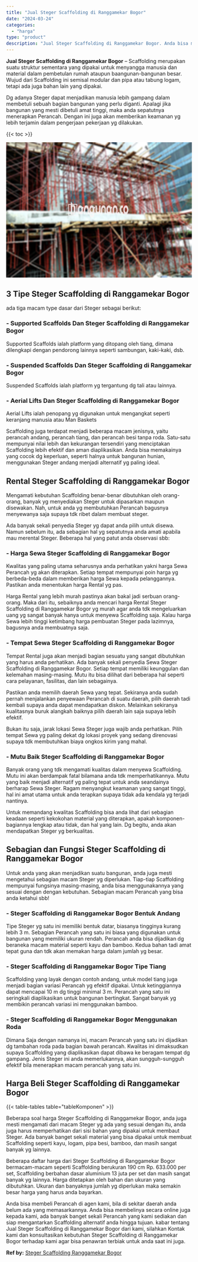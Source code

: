 ```yaml
---
title: "Jual Steger Scaffolding di Ranggamekar Bogor"
date: "2024-03-24"
categories: 
  - "harga"
type: "product"
description: "Jual Steger Scaffolding di Ranggamekar Bogor. Anda bisa membeli Perancah di agen kami, bila di sekitar daerah anda belum ada yang memasarkannya. Anda bisa me..."
---
```


**Jual Steger Scaffolding di Ranggamekar Bogor** – Scaffolding merupakan suatu struktur sementara yang dipakai untuk menyangga manusia dan material dalam pembetulan rumah ataupun baangunan-bangunan besar. Wujud dari Scaffolding ini semisal modular dan pipa atau tabung logam, tetapi ada juga bahan lain yang dipakai.

Dg adanya Steger dapat menjadikan manusia lebih gampang dalam membetuli sebuah bagian bangunan yang perlu diganti. Apalagi jika bangunan yang mesti dibetuli amat tinggi, maka anda sepatutnya menerapkan Perancah. Dengan ini juga akan memberikan keamanan yg lebih terjamin dalam pengerjaan pekerjaan yg dilakukan.

{{< toc >}}

![Jual Steger Scaffolding di Ranggamekar Bogor](/images/sewa-scaffolding-steger-23.png)

## 3 Tipe Steger Scaffolding di Ranggamekar Bogor

ada tiga macam type dasar dari Steger sebagai berikut:

### \- Supported Scaffolds Dan Steger Scaffolding di Ranggamekar Bogor

Supported Scaffolds ialah platform yang ditopang oleh tiang, dimana dilengkapi dengan pendorong lainnya seperti sambungan, kaki-kaki, dsb.

### \- Suspended Scaffolds Dan Steger Scaffolding di Ranggamekar Bogor

Suspended Scaffolds ialah platform yg tergantung dg tali atau lainnya.

### \- Aerial Lifts Dan Steger Scaffolding di Ranggamekar Bogor

Aerial Lifts ialah penopang yg digunakan untuk mengangkat seperti keranjang manusia atau Man Baskets

Scaffolding juga terdapat menjadi beberapa macam jenisnya, yaitu perancah andang, perancah tiang, dan perancah besi tanpa roda. Satu-satu mempunyai nilai lebih dan kekurangan tersendiri yang menciptakan Scaffolding lebih efektif dan aman diaplikasikan. Anda bisa memakainya yang cocok dg keperluan, seperti halnya untuk bangunan hunian, menggunakan Steger andang menjadi alternatif yg paling ideal.

## Rental Steger Scaffolding di Ranggamekar Bogor

Mengamati kebutuhan Scaffolding benar-benar dibutuhkan oleh orang-orang, banyak yg menyediakan Steger untuk dipasarkan maupun disewakan. Nah, untuk anda yg membutuhkan Perancah bagusnya menyewanya saja supaya tdk ribet dalam membuat steger.

Ada banyak sekali penyedia Steger yg dapat anda pilih untuk disewa. Namun sebelum itu, ada sebagian hal yg sepatutnya anda amati apabila mau merental Steger. Beberapa hal yang patut anda observasi sbb:

### \- Harga Sewa Steger Scaffolding di Ranggamekar Bogor

Kwalitas yang paling utama seharusnya anda perhatikan yakni harga Sewa Perancah yg akan diterapkan. Setiap tempat mempunyai poin harga yg berbeda-beda dalam memberikan harga Sewa kepada pelanggannya. Pastikan anda menentukan harga Rental yg pas.

Harga Rental yang lebih murah pastinya akan bakal jadi serbuan orang-orang. Maka dari itu, sebaiknya anda mencari harga Rental Steger Scaffolding di Ranggamekar Bogor yg murah agar anda tdk mengeluarkan uang yg sangat banyak hanya untuk menyewa Scaffolding saja. Kalau harga Sewa lebih tinggi ketimbang harga pembuatan Steger pada lazimnya, bagusnya anda membuatnya saja.

### \- Tempat Sewa Steger Scaffolding di Ranggamekar Bogor

Tempat Rental juga akan menjadi bagian sesuatu yang sangat dibutuhkan yang harus anda perhatikan. Ada banyak sekali penyedia Sewa Steger Scaffolding di Ranggamekar Bogor. Setiap tempat memiliki keunggulan dan kelemahan masing-masing. Mutu itu bisa dilihat dari beberapa hal seperti cara pelayanan, fasilitas, dan lain sebagainya.

Pastikan anda memilih daerah Sewa yang tepat. Sekiranya anda sudah pernah menjalankan penyewaan Perancah di suatu daerah, pilih daerah tadi kembali supaya anda dapat mendapatkan diskon. Melainkan sekiranya kualitasnya buruk alangkah baiknya pilih daerah lain saja supaya lebih efektif.

Bukan itu saja, jarak lokasi Sewa Steger juga wajib anda perhatikan. Pilih tempat Sewa yg paling dekat dg lokasi proyek yang sedang direnovasi supaya tdk membutuhkan biaya ongkos kirim yang mahal.

### \- Mutu Baik Steger Scaffolding di Ranggamekar Bogor

Banyak orang yang tdk mengamati kualitas dalam menyewa Scaffolding. Mutu ini akan berdampak fatal bilamana anda tdk memperhatikannya. Mutu yang baik menjadi alternatif yg paling tepat untuk anda seandainya berharap Sewa Steger. Ragam menyangkut keamanan yang sangat tinggi, hal ini amat utama untuk anda terapkan supaya tidak ada kendala yg terjadi nantinya.

Untuk memandang kwalitas Scaffolding bisa anda lihat dari sebagian keadaan seperti kekokohan material yang diterapkan, apakah komponen-bagiannya lengkap atau tidak, dan hal yang lain. Dg begitu, anda akan mendapatkan Steger yg berkualitas.

## Sebagian dan Fungsi Steger Scaffolding di Ranggamekar Bogor

Untuk anda yang akan menjadikan suatu bangunan, anda juga mesti mengetahui sebagian macam Steger yg diperlukan. Tiap-tiap Scaffolding mempunyai fungsinya masing-masing, anda bisa menggunakannya yang sesuai dengan dengan kebutuhan. Sebagian macam Perancah yang bisa anda ketahui sbb!

### \- Steger Scaffolding di Ranggamekar Bogor Bentuk Andang

Tipe Steger yg satu ini memiliki bentuk datar, biasanya tingginya kurang lebih 3 m. Sebagian Perancah yang satu ini biasa yang digunakan untuk bangunan yang memiliki ukuran rendah. Perancah anda bisa dijadikan dg beraneka macam material seperti kayu dan bamboo. Kedua bahan tadi amat tepat guna dan tdk akan memakan harga dalam jumlah yg besar.

### \- Steger Scaffolding di Ranggamekar Bogor Tipe Tiang

Scaffolding yang layak dengan contoh andang, untuk model tiang juga menjadi bagian variasi Perancah yg efektif dipakai. Untuk ketinggiannya dapat mencapai 10 m dg tinggi minimal 3 m. Perancah yang satu ini seringkali diaplikasikan untuk bangunan bertingkat. Sangat banyak yg membikin perancah variasi ini menggunakan bamboo.

### \- Steger Scaffolding di Ranggamekar Bogor Menggunakan Roda

Dimana Saja dengan namanya ini, macam Perancah yang satu ini dijadikan dg tambahan roda pada bagian bawah perancah. Kwalitas ini dimaksudkan supaya Scaffolding yang diaplikasikan dapat dibawa ke beragam tempat dg gampang. Jenis Steger ini anda memerlukannya, akan sungguh-sungguh efektif bila menerapkan macam perancah yang satu ini.

## Harga Beli Steger Scaffolding di Ranggamekar Bogor

{{< table-tables table="tableKomponen" >}}

Beberapa soal harga Steger Scaffolding di Ranggamekar Bogor, anda juga mesti mengamati dari macam Steger yg ada yang sesuai dengan itu, anda juga harus memperhatikan dari sisi bahan yang dipakai untuk membaut Steger. Ada banyak banget sekali material yang bisa dipakai untuk membuat Scaffolding seperti kayu, logam, pipa besi, bamboo, dan masih sangat banyak yg lainnya.

Beberapa daftar harga dari Steger Scaffolding di Ranggamekar Bogor bermacam-macam seperti Scaffolding berukuran 190 cm Rp. 633.000 per set, Scaffolding berbahan dasar aluminium 13 juta per set dan masih sangat banyak yg lainnya. Harga ditetapkan oleh bahan dan ukuran yang dibutuhkan. Ukuran dan banyaknya jumlah yg diperlukan maka semakin besar harga yang harus anda bayarkan.

Anda bisa membeli Perancah di agen kami, bila di sekitar daerah anda belum ada yang memasarkannya. Anda bisa membelinya secara online juga kepada kami, ada banyak banget sekali Perancah yang kami sediakan dan siap mengantarkan Scaffolding alternatif anda hingga tujuan. kabar tentang Jual Steger Scaffolding di Ranggamekar Bogor dari kami, silahkan Kontak kami dan konsultasikan kebutuhan Steger Scaffolding di Ranggamekar Bogor terhadap kami agar bisa penawran terbiak untuk anda saat ini juga.

**Ref by:** [Steger Scaffolding Ranggamekar Bogor](https://id.wikipedia.org/wiki/Steger)
